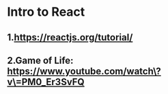 # Intro to React
## 1.https://reactjs.org/tutorial/
## 2.Game of Life: https://www.youtube.com/watch\?v\=PM0_Er3SvFQ
